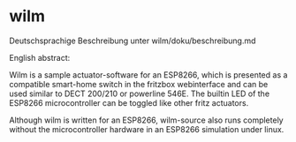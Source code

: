 # wilm

Deutschsprachige Beschreibung unter wilm/doku/beschreibung.md

English abstract:

Wilm is a sample actuator-software for an ESP8266, which is presented as a compatible smart-home switch in the fritzbox webinterface and can be used similar to DECT 200/210 or powerline 546E. The builtin LED of the ESP8266 microcontroller can be toggled like other fritz actuators.

Although wilm is written for an ESP8266, wilm-source also runs completely without the microcontroller hardware in an ESP8266 simulation under linux.
